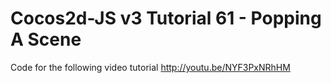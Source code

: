 Cocos2d-JS v3 Tutorial 61 - Popping A Scene
===========================================

Code for the following video tutorial http://youtu.be/NYF3PxNRhHM
